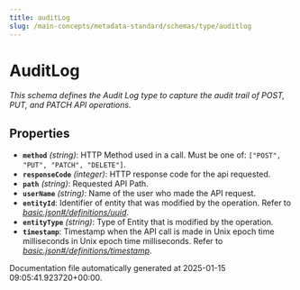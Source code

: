 ```yaml
---
title: auditLog
slug: /main-concepts/metadata-standard/schemas/type/auditlog
---
```


# AuditLog

*This schema defines the Audit Log type to capture the audit trail of POST, PUT, and PATCH API operations.*

## Properties

- **`method`** *(string)*: HTTP Method used in a call. Must be one of: `["POST", "PUT", "PATCH", "DELETE"]`.
- **`responseCode`** *(integer)*: HTTP response code for the api requested.
- **`path`** *(string)*: Requested API Path.
- **`userName`** *(string)*: Name of the user who made the API request.
- **`entityId`**: Identifier of entity that was modified by the operation. Refer to *[basic.json#/definitions/uuid](#sic.json#/definitions/uuid)*.
- **`entityType`** *(string)*: Type of Entity that is modified by the operation.
- **`timestamp`**: Timestamp when the API call is made in Unix epoch time milliseconds in Unix epoch time milliseconds. Refer to *[basic.json#/definitions/timestamp](#sic.json#/definitions/timestamp)*.


Documentation file automatically generated at 2025-01-15 09:05:41.923720+00:00.
